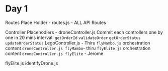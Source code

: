 # Day 1

 Routes Place Holder - routes.js - ALL API Routes
 
 Controller Placehodlers - droneController.js
    Commit each controllers one by one in 20 mins interval.
        `getOrderId`        `validateOrder`        `getOrderStatus`
        `updateOrderStatus`
 LegoController.js - Thiru
  `flyMambo.js` orchestration content
  `droneController.js flyMambo`- thiru
  `flyElite.js` orchestration content
  `droneController.js flyElite` - Jerome
  

 flyElite.js
 identifyDrone.js
